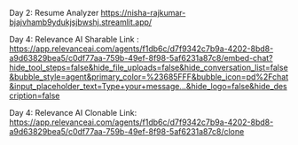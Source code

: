 Day 2: Resume Analyzer https://nisha-rajkumar-bjajvhamb9ydukjsjbwshj.streamlit.app/

Day 4: Relevance AI Sharable Link : https://app.relevanceai.com/agents/f1db6c/d7f9342c7b9a-4202-8bd8-a9d63829bea5/c0df77aa-759b-49ef-8f98-5af6231a87c8/embed-chat?hide_tool_steps=false&hide_file_uploads=false&hide_conversation_list=false&bubble_style=agent&primary_color=%23685FFF&bubble_icon=pd%2Fchat&input_placeholder_text=Type+your+message...&hide_logo=false&hide_description=false

Day 4: Relevance AI Clonable Link:  https://app.relevanceai.com/agents/f1db6c/d7f9342c7b9a-4202-8bd8-a9d63829bea5/c0df77aa-759b-49ef-8f98-5af6231a87c8/clone

